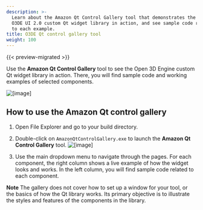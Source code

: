 ```yaml
---
description: >-
  Learn about the Amazon Qt Control Gallery tool that demonstrates the
  O3DE UI 2.0 custom Qt widget library in action, and see sample code related
  to each example.
title: O3DE Qt control gallery tool
weight: 100
---
```


{{< preview-migrated >}}

Use the **Amazon Qt Control Gallery** tool to see the Open 3D Engine custom Qt widget library in action\. There, you will find sample code and working examples of selected components\.

![\[image\]](/images/tools-ui/amazon-qt-control-gallery.jpg)

## How to use the Amazon Qt control gallery

1.  Open File Explorer and go to your build directory\.

1.  Double\-click on `AmazonQtControlGallery.exe` to launch the **Amazon Qt Control Gallery** tool\.
![\[image\]](/images/tools-ui/amazon-qt-control-gallery-file.png)

1.  Use the main dropdown menu to navigate through the pages\. For each component, the right column shows a live example of how the widget looks and works\. In the left column, you will find sample code related to each component\.

**Note**
The gallery does not cover how to set up a window for your tool, or the basics of how the Qt library works\. Its primary objective is to illustrate the styles and features of the components in the library\.
